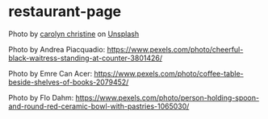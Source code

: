 # restaurant-page

Photo by <a href="https://unsplash.com/@carolynchristine?utm_content=creditCopyText&utm_medium=referral&utm_source=unsplash">carolyn christine</a> on <a href="https://unsplash.com/photos/white-and-yellow-flower-in-clear-glass-vase-SsbuUKmEwN4?utm_content=creditCopyText&utm_medium=referral&utm_source=unsplash">Unsplash</a>
  

  Photo by Andrea Piacquadio: https://www.pexels.com/photo/cheerful-black-waitress-standing-at-counter-3801426/

  Photo by Emre Can Acer: https://www.pexels.com/photo/coffee-table-beside-shelves-of-books-2079452/

  Photo by Flo Dahm: https://www.pexels.com/photo/person-holding-spoon-and-round-red-ceramic-bowl-with-pastries-1065030/
